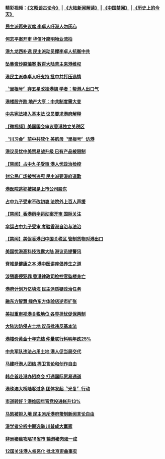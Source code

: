 #### 精彩视频：[《文昭谈古论今》](https://github.com/gfw-breaker/wenzhao/blob/master/README.md?t=11271832) | [《大陆新闻解读》](https://github.com/gfw-breaker/ntdtv-comedy/blob/master/README.md?t=11271832) | [《中国禁闻》](https://github.com/gfw-breaker/ntdtv-news/blob/master/README.md?t=11271832) | [《历史上的今天》](https://github.com/gfw-breaker/today-in-history/blob/master/README.md?t=11271832) 

#### [民主派再失议席 李卓人吁港人勿灰心](../pages/news205/a1400881.md?t=11271832) 

#### [何志平案开审 华信叶简明物业流拍](../pages/news205/a1400833.md?t=11271832) 

#### [港九龙西补选 民主派动员撑李卓人抗衡中共](../pages/news205/a1400746.md?t=11271832) 

#### [坠集资炒股骗案 数百大陆苦主来港维权](../pages/news205/a1400759.md?t=11271832) 

#### [港民主派李卓人吁支持 批中共打压选情](../pages/news205/a1400566.md?t=11271832) 

#### [〝里根号〞弃五星改挂港旗 学者：帮港人出口气](../pages/news205/a1400563.md?t=11271832) 

#### [港楼股齐跌 地产大亨：中共制度需大变](../pages/news205/a1400522.md?t=11271832) 

#### [中共宪法掺入基本法 议员要求港府解释](../pages/news205/a1400428.md?t=11271832) 

#### [【微视频】美国国会审议香港独立关税区](../pages/news205/a1400276.md?t=11271832) 

#### [〝川习会〞前中共软化 美航母〝里根号〞访港](../pages/news205/a1400272.md?t=11271832) 

#### [港议员忧中美贸易战升级 已有产品被限制](../pages/news205/a1400277.md?t=11271832) 

#### [【禁闻】占中九子受审 港人忧政治检控](../pages/news205/a1400130.md?t=11271832) 

#### [封公民广场被判违宪 民主派要港府道歉](../pages/news205/a1400129.md?t=11271832) 

#### [港医院逃犯被揭是上市公司股东](../pages/news205/a1400103.md?t=11271832) 

#### [占中九子受审不改初衷 法院外上百人声援](../pages/news205/a1399956.md?t=11271832) 

#### [【禁闻】香港雨伞运动案开审 国际关注](../pages/news205/a1399991.md?t=11271832) 

#### [伞运占中九子受审 考验香港自治与法治](../pages/news205/a1399973.md?t=11271832) 

#### [【禁闻】美促香港归中国关税区 管制货物对港出口](../pages/news205/a1399861.md?t=11271832) 

#### [美国忧港高科技洩露大陆 港议员提警讯](../pages/news205/a1399858.md?t=11271832) 

#### [脊椎是健康之本 港中医讲座倡养生之道](../pages/news205/a1399855.md?t=11271832) 

#### [涉猥亵侵犯罪 香港律政司检控官坠楼身亡](../pages/news205/a1399724.md?t=11271832) 

#### [港府计划万亿填海 民主派质疑政治任务](../pages/news205/a1399639.md?t=11271832) 

#### [融东方智慧 绿色东方体验店逆市扩张](../pages/news205/a1399611.md?t=11271832) 

#### [美拟重审视港关税地位 各界担忧促保两制](../pages/news205/a1399503.md?t=11271832) 

#### [大陆边防侵占土地 议员批违反基本法](../pages/news205/a1399365.md?t=11271832) 

#### [港楼价黄金十年完结 仲量联行料明年跌25%](../pages/news205/a1399337.md?t=11271832) 

#### [中共军队违法占用土地 港人促当局交代](../pages/news205/a1399200.md?t=11271832) 

#### [马建吁港人团结 捍卫言论和创作自由](../pages/news205/a1399160.md?t=11271832) 

#### [韩企首赴港办招商会 打通国际贸易通道](../pages/news205/a1399063.md?t=11271832) 

#### [港珠澳大桥陆客过多 团体发起〝光复〞行动](../pages/news205/a1398947.md?t=11271832) 

#### [市道转好？港维园年宵竞投进帐升13%](../pages/news205/a1398859.md?t=11271832) 

#### [马凯被拒入境 民主派斥港府箝制新闻言论自由](../pages/news205/a1398738.md?t=11271832) 

#### [港学者分析中期选举 川普成大赢家](../pages/news205/a1398594.md?t=11271832) 

#### [非洲猪瘟攻陷16省市 输港猪肉涨一成](../pages/news205/a1398584.md?t=11271832) 

#### [12国关注港人权恶化 批北京歪曲事实](../pages/news205/a1398457.md?t=11271832) 


